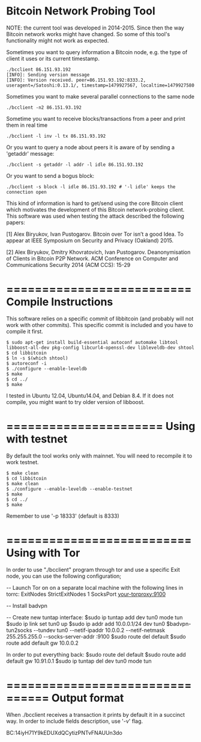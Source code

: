 Bitcoin Network Probing Tool
============================

NOTE: the current tool was developed in 2014-2015. Since then 
the way Bitcoin network works might have changed. So some of this tool's
functionality might not work as expected.

Sometimes you want to query information a Bitcoin node, e.g.  the type
of client it uses or its current timestamp.

	./bcclient 86.151.93.192
	[INFO]: Sending version message
	[INFO]: Version received. peer=86.151.93.192:8333.2, useragent=/Satoshi:0.13.1/, timestamp=1479927567, localtime=1479927580

Sometimes you want to make several parallel connections to the same node

	./bcclient -n2 86.151.93.192

Sometime you want to receive blocks/transactions from a peer and print them in real time

	./bcclient -l inv -l tx 86.151.93.192

Or you want to query a node about peers it is aware of by sending a 'getaddr' message:

	./bcclient -s getaddr -l addr -l idle 86.151.93.192 

Or you want to send a bogus block:

	./bcclient -s block -l idle 86.151.93.192 # '-l idle' keeps the connection open

This kind of information is hard to get/send using the core Bitcoin client
which motivates the development of this Bitcoin network-probing client.
This software was used when testing the attack described the following
papers:

[1] Alex Biryukov, Ivan Pustogarov. Bitcoin over Tor isn’t a good Idea.
To appear at IEEE Symposium on Security and Privacy (Oakland) 2015. 

[2] Alex Biryukov, Dmitry Khovratovich, Ivan Pustogarov. Deanonymisation
of Clients in Bitcoin P2P Network. ACM Conference on Computer and
Communications Security 2014 (ACM CCS): 15-29 


==========================
Compile Instructions
==========================
This software relies on a specific commit of libbitcoin (and probably
will not work with other commits). This specific commit is included and
you have to compile it first.

	$ sudo apt-get install build-essential autoconf automake libtool libboost-all-dev pkg-config libcurl4-openssl-dev libleveldb-dev shtool
	$ cd libbitcoin
	$ ln -s $(which shtool)
	$ autoreconf -i
	$ ./configure --enable-leveldb
	$ make
	$ cd ../
	$ make

I tested in Ubuntu 12.04, Ubuntu14.04, and Debian 8.4.
If it does not compile, you might want to try older version of libboost.

======================
Using with testnet
======================
By default the tool works only with mainnet.
You will need to recompile it to work testnet.

	$ make clean
	$ cd libbitcoin
	$ make clean
	$ ./configure --enable-leveldb --enable-testnet
	$ make
	$ cd ../
	$ make

Remember to use '-p 18333' (default is 8333)

==========================
Using with Tor
==========================
In order to use "./bcclient" program through tor and use a specific Exit
node, you can use the following configuration;

 -- Launch Tor on on a separate local machine with the following lines
    in torrc:
	ExitNodes <exit-node-name> 
	StrictExitNodes 1
	SocksPort <your-torproxy:9100>

-- Install badvpn

-- Create new tuntap interface:
	$sudo ip tuntap add dev tun0 mode tun
	$sudo ip link set tun0 up
	$sudo ip addr add 10.0.0.1/24 dev tun0
	$badvpn-tun2socks --tundev tun0 --netif-ipaddr 10.0.0.2 --netif-netmask 255.255.255.0 --socks-server-addr <your-torproxy>:9100
	$sudo route del default
	$sudo route add default gw 10.0.0.2

In order to put everything back:
	$sudo route del default
	$sudo route add default gw 10.91.0.1
	$sudo ip tuntap del dev tun0 mode tun


================================
Output format 
================================
When ./bcclient receives a transaction it prints by default it in a
succinct way. In order to include fields description, use '-v' flag. 

BC:14iyH71Y9kEDUXdQCytizPNTvFNAUUn3do
